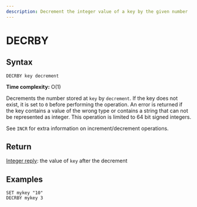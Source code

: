 ```yaml
---
description: Decrement the integer value of a key by the given number
---
```


# DECRBY

## Syntax

    DECRBY key decrement

**Time complexity:** O(1)

Decrements the number stored at `key` by `decrement`.
If the key does not exist, it is set to `0` before performing the operation.
An error is returned if the key contains a value of the wrong type or contains a
string that can not be represented as integer.
This operation is limited to 64 bit signed integers.

See `INCR` for extra information on increment/decrement operations.

## Return

[Integer reply](https://redis.io/docs/reference/protocol-spec#resp-integers): the value of `key` after the decrement

## Examples

```cli
SET mykey "10"
DECRBY mykey 3
```
